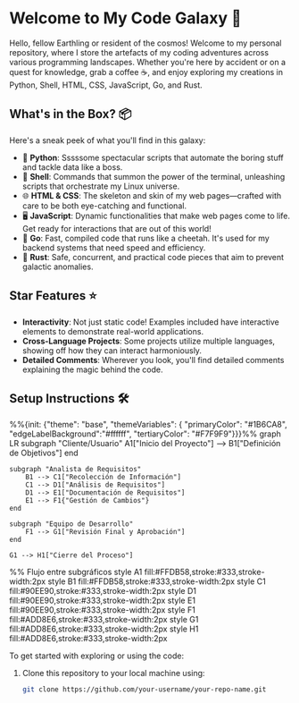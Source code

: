# Welcome to My Code Galaxy 🌌

Hello, fellow Earthling or resident of the cosmos! Welcome to my personal repository, where I store the artefacts of my coding adventures across various programming landscapes. Whether you're here by accident or on a quest for knowledge, grab a coffee ☕, and enjoy exploring my creations in Python, Shell, HTML, CSS, JavaScript, Go, and Rust.

## What's in the Box? 📦

Here's a sneak peek of what you'll find in this galaxy:

- 🐍 **Python**: Sssssome spectacular scripts that automate the boring stuff and tackle data like a boss.
- 🐚 **Shell**: Commands that summon the power of the terminal, unleashing scripts that orchestrate my Linux universe.
- 🌐 **HTML & CSS**: The skeleton and skin of my web pages—crafted with care to be both eye-catching and functional.
- 🖥️ **JavaScript**: Dynamic functionalities that make web pages come to life. Get ready for interactions that are out of this world!
- 🚀 **Go**: Fast, compiled code that runs like a cheetah. It's used for my backend systems that need speed and efficiency.
- 🦀 **Rust**: Safe, concurrent, and practical code pieces that aim to prevent galactic anomalies.

## Star Features ⭐

- **Interactivity**: Not just static code! Examples included have interactive elements to demonstrate real-world applications.
- **Cross-Language Projects**: Some projects utilize multiple languages, showing off how they can interact harmoniously.
- **Detailed Comments**: Wherever you look, you'll find detailed comments explaining the magic behind the code.

## Setup Instructions 🛠️



%%{init: {"theme": "base", "themeVariables": { "primaryColor": "#1B6CA8", "edgeLabelBackground":"#ffffff", "tertiaryColor": "#F7F9F9"}}}%%
graph LR
    subgraph "Cliente/Usuario"
        A1["Inicio del Proyecto"] --> B1["Definición de Objetivos"]
    end
    
    subgraph "Analista de Requisitos"
        B1 --> C1["Recolección de Información"]
        C1 --> D1["Análisis de Requisitos"]
        D1 --> E1["Documentación de Requisitos"]
        E1 --> F1{"Gestión de Cambios"}
    end
    
    subgraph "Equipo de Desarrollo"
        F1 --> G1["Revisión Final y Aprobación"]
    end
    
    G1 --> H1["Cierre del Proceso"]

%% Flujo entre subgráficos
    style A1 fill:#FFDB58,stroke:#333,stroke-width:2px
    style B1 fill:#FFDB58,stroke:#333,stroke-width:2px
    style C1 fill:#90EE90,stroke:#333,stroke-width:2px
    style D1 fill:#90EE90,stroke:#333,stroke-width:2px
    style E1 fill:#90EE90,stroke:#333,stroke-width:2px
    style F1 fill:#ADD8E6,stroke:#333,stroke-width:2px
    style G1 fill:#ADD8E6,stroke:#333,stroke-width:2px
    style H1 fill:#ADD8E6,stroke:#333,stroke-width:2px


To get started with exploring or using the code:

1. Clone this repository to your local machine using:
   ```bash
   git clone https://github.com/your-username/your-repo-name.git
